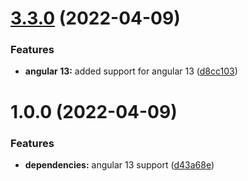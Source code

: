 # [3.3.0](https://github.com/netzerstudio/rxzu/compare/v3.2.4...v3.3.0) (2022-04-09)


### Features

* **angular 13:** added support for angular 13 ([d8cc103](https://github.com/netzerstudio/rxzu/commit/d8cc103502a5a3597baf76631042a7d903fda42f))

# 1.0.0 (2022-04-09)


### Features

* **dependencies:** angular 13 support ([d43a68e](https://github.com/netzerstudio/rxzu/commit/d43a68e42510c196a81fb006ffd6d4a2b298517c))

